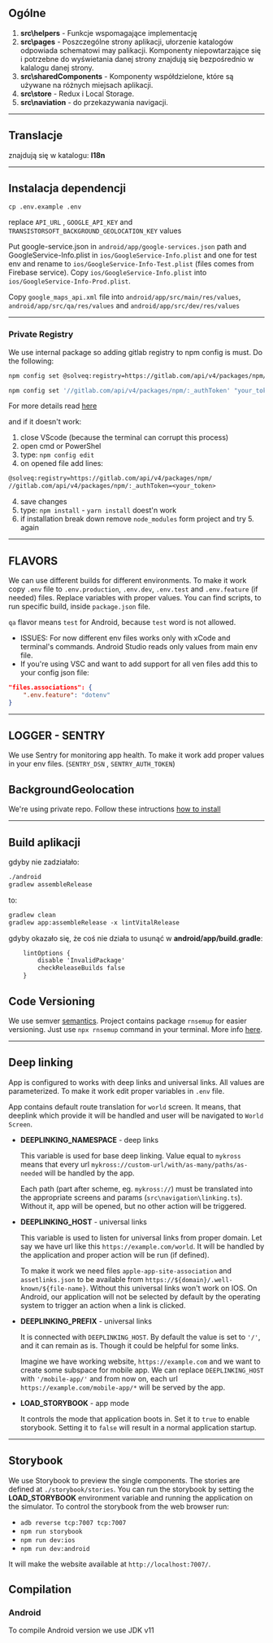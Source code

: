## Ogólne

1. __src\helpers__ - Funkcje wspomagające implementację
2. __src\pages__ - Poszczególne strony aplikacji, ułorzenie katalogów odpowiada schematowi may palikacji. Komponenty niepowtarzające się i potrzebne do wyświetania danej strony znajdują się bezpośrednio w kalalogu danej strony.
3. __src\sharedComponents__ - Komponenty współdzielone, które są używane na różnych miejsach aplikacji.
4. __src\store__ - Redux i Local Storage.
5. __src\naviation__ - do przekazywania navigacji.

---

## Translacje

znajdują się w katalogu: __I18n__

---

## Instalacja dependencji

```
cp .env.example .env
```

replace `API_URL` , `GOOGLE_API_KEY` and `TRANSISTORSOFT_BACKGROUND_GEOLOCATION_KEY` values

Put google-service.json in `android/app/google-services.json` path and GoogleService-Info.plist in `ios/GoogleService-Info.plist` and one for test env and rename to `ios/GoogleService-Info-Test.plist` (files comes from Firebase service).
Copy `ios/GoogleService-Info.plist` into `ios/GoogleService-Info-Prod.plist`.

Copy `google_maps_api.xml` file into `android/app/src/main/res/values`, `android/app/src/qa/res/values` and `android/app/src/dev/res/values`

---

### Private Registry

We use internal package so adding gitlab registry to npm config is must. Do the following:

```bash
npm config set @solveq:registry=https://gitlab.com/api/v4/packages/npm/
```

```bash
npm config set '//gitlab.com/api/v4/packages/npm/:_authToken' "your_token"
```

For more details read [here](https://docs.gitlab.com/ee/user/packages/npm_registry/index.html#instance-level-npm-endpoint)

and if it doesn't work:

1. close VScode (because the terminal can corrupt this process)
2. open cmd or PowerShel
2. type: `npm config edit`
3. on opened file add lines:

```txt
@solveq:registry=https://gitlab.com/api/v4/packages/npm/
//gitlab.com/api/v4/packages/npm/:_authToken=<your_token>
```

4. save changes
5. type: `npm install` - `yarn install` doest'n work
6. if installation break down remove `node_modules` form project and try 5. again

---

## FLAVORS

We can use different builds for different environments. To make it work copy `.env` file to `.env.production`, `.env.dev`, `.env.test` and `.env.feature` (if needed) files. Replace variables with proper values.
You can find scripts, to run specific build, inside `package.json` file.

`qa` flavor means `test` for Android, because `test` word is not allowed.

* ISSUES: For now different env files works only with xCode and terminal's commands. Android Studio reads only values from main env file.
* If you're using VSC and want to add support for all ven files add this to your config json file:

```JSON
"files.associations": {
    ".env.feature": "dotenv"
}
```

---

## LOGGER - SENTRY

We use Sentry for monitoring app health. To make it work add proper values in your env files. (`SENTRY_DSN` , `SENTRY_AUTH_TOKEN`)

## BackgroundGeolocation

We're using private repo. Follow these intructions [how to install](https://github.com/transistorsoft/react-native-background-geolocation-android/wiki/Migrating-your-installation-from-Public-package-to-Private-repo:)

---

## Build aplikacji

gdyby nie zadziałało:

```html
./android
gradlew assembleRelease
```

to:

```html
gradlew clean
gradlew app:assembleRelease -x lintVitalRelease
```

gdyby okazało się, że coś nie działa to usunąć w __android/app/build.gradle__:

```html
    lintOptions {
        disable 'InvalidPackage'
        checkReleaseBuilds false
    }
```

## Code Versioning

We use semver [semantics](https://semver.org/). Project contains package `rnsemup` for easier versioning. Just use `npx rnsemup` command in your terminal. More info [here](https://github.com/zmnv/react-native-semver-update).

---

## Deep linking

App is configured to works with deep links and universal links. All values are parameterized. To make it work edit proper variables in `.env` file.

App contains default route translation for `world` screen. It means, that deeplink which provide it will be handled and user will be navigated to `World Screen`.

* **DEEPLINKING_NAMESPACE** - deep links

    This variable is used for base deep linking. Value equal to `mykross` means that every url `mykross://custom-url/with/as-many/paths/as-needed` will be handled by the app.

    Each path (part after scheme, eg. `mykross://`) must be translated into  the appropriate screens and params (`src\navigation\linking.ts`). Without it, app will be opened, but no other action will be triggered.

* **DEEPLINKING_HOST** - universal links

    This variable is used to listen for universal links from proper domain. Let say we have url like
  this `https://example.com/world`. It will be handled by the application and proper action will be run (if defined).

  To make it work we need files `apple-app-site-association` and `assetlinks.json` to be available
  from `https://${domain}/.well-known/${file-name}`. Without this universal links won't work on IOS. On Android, our
  application will not be selected by default by the operating system to trigger an action when a link is clicked.

* **DEEPLINKING_PREFIX** - universal links

  It is connected with `DEEPLINKING_HOST`. By default the value is set to `'/'`, and it can remain as is. Though it
  could be helpful for some links.

  Imagine we have working website, `https://example.com` and we want to create some subspace for mobile app. We can
  replace `DEEPLINKING_HOST` with `'/mobile-app/'`  and from now on, each url `https://example.com/mobile-app/*` will be
  served by the app.

* **LOAD_STORYBOOK** - app mode

  It controls the mode that application boots in. Set it to `true` to enable storybook. Setting it to `false` will
  result in a normal application startup.

---

## Storybook

We use Storybook to preview the single components. The stories are defined at `./storybook/stories`. You can run the
storybook by setting the **LOAD_STORYBOOK** environment variable and running the application on the simulator. To
control the storybook from the web browser run:
- `adb reverse tcp:7007 tcp:7007`
- `npm run storybook`
- `npm run dev:ios`
- `npm run dev:android`

It will make the website available at `http://localhost:7007/`.

## Compilation

### Android

To compile Android version we use JDK v11
